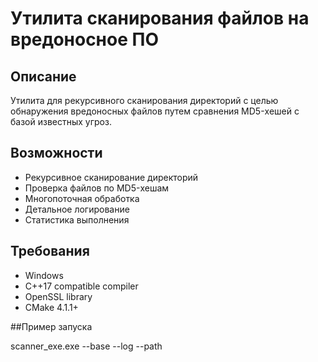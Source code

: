 # Утилита сканирования файлов на вредоносное ПО

## Описание
Утилита для рекурсивного сканирования директорий с целью обнаружения вредоносных файлов путем сравнения MD5-хешей с базой известных угроз.

## Возможности
- Рекурсивное сканирование директорий
- Проверка файлов по MD5-хешам
- Многопоточная обработка
- Детальное логирование
- Статистика выполнения

## Требования
- Windows
- C++17 compatible compiler
- OpenSSL library
- CMake 4.1.1+

##Пример запуска

scanner_exe.exe --base <pathFile> --log <pathFile> --path <pathDir>